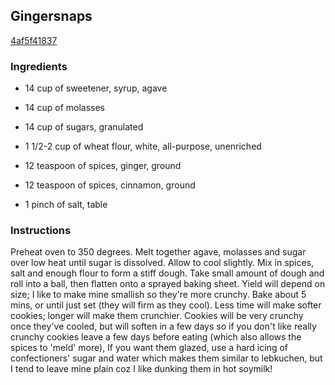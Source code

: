 ## Gingersnaps

[4af5f41837](http://www.food.com/recipe/gingersnaps-442895)

### Ingredients

 - 14 cup of sweetener, syrup, agave

 - 14 cup of molasses

 - 14 cup of sugars, granulated

 - 1 1/2-2 cup of wheat flour, white, all-purpose, unenriched

 - 12 teaspoon of spices, ginger, ground

 - 12 teaspoon of spices, cinnamon, ground

 - 1 pinch of salt, table

### Instructions

Preheat oven to 350 degrees. Melt together agave, molasses and sugar over low heat until sugar is dissolved. Allow to cool slightly. Mix in spices, salt and enough flour to form a stiff dough. Take small amount of dough and roll into a ball, then flatten onto a sprayed baking sheet. Yield will depend on size; I like to make mine smallish so they're more crunchy. Bake about 5 mins, or until just set (they will firm as they cool). Less time will make softer cookies; longer will make them crunchier. Cookies will be very crunchy once they've cooled, but will soften in a few days so if you don't like really crunchy cookies leave a few days before eating (which also allows the spices to 'meld' more), If you want them glazed, use a hard icing of confectioners' sugar and water which makes them similar to lebkuchen, but I tend to leave mine plain coz I like dunking them in hot soymilk!